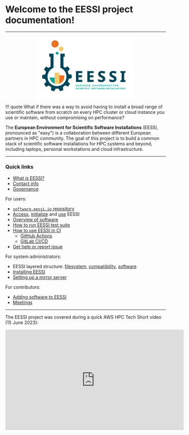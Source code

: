 # Welcome to the EESSI project documentation!

---

<p align="center">
  <img width="60%" src="img/logos/EESSI_logo_horizontal.jpg" alt="EESSI logo">
</p>

!!! quote
    What if there was a way to avoid having to install a broad range of scientific software from scratch on every HPC cluster or cloud instance you use or maintain, without compromising on performance?

The **European Environment for Scientific Software Installations** (EESSI, pronounced as "easy") is a collaboration between different European partners in HPC community. The goal of this project is to build a common stack of scientific software installations for HPC systems and beyond, including laptops,
personal workstations and cloud infrastructure.


---


### Quick links

* [What is EESSI?](overview.md)
* [Contact info](contact.md)
* [Governance](governance/index.md)

For users:

* [`software.eessi.io` repository](repositories/software.eessi.io.md)
* [Access](getting_access/is_eessi_accessible.md), [initialize](using_eessi/setting_up_environment.md) and [use](using_eessi/basic_commands.md) EESSI
* [Overview of software](available_software/overview.md)
* [How to run EESSI test suite](test-suite/index.md)
* [How to use EESSI in CI](using_eessi/eessi_in_ci.md)
    - [GitHub Actions](using_eessi/eessi_in_ci.md/#the-eessi-github-action)
    - [GitLab CI/CD](using_eessi/eessi_in_ci.md/#the-eessi-gitlab-cicd-component)
* [Get help or report issue](support.md)
  
For system administrators:

* EESSI layered structure: [filesystem](filesystem_layer.md), [compatibility](compatibility_layer.md), [software](software_layer.md)
* [Installing EESSI](getting_access/native_installation.md)
* [Setting up a mirror server](filesystem_layer/stratum1.md)

For contributors:

* [Adding software to EESSI](adding_software/overview.md)
* [Meetings](meetings.md)


---

The EESSI project was covered during a quick AWS HPC Tech Short video (15 June 2023):

<div align="center"><iframe width="560" height="315" src="https://www.youtube.com/embed/Fzv4ieiI1jo" title="YouTube video player" frameborder="0" allow="accelerometer; autoplay; clipboard-write; encrypted-media; gyroscope; picture-in-picture" allowfullscreen></iframe></div>
